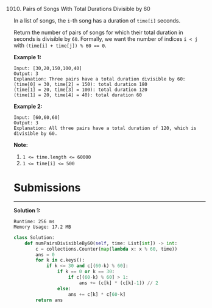 1010. Pairs of Songs With Total Durations Divisible by 60

In a list of songs, the `i`-th song has a duration of `time[i]` seconds. 

Return the number of pairs of songs for which their total duration in seconds is divisible by `60`.  Formally, we want the number of indices `i < j` with `(time[i] + time[j]) % 60 == 0`.

 

**Example 1:**
```
Input: [30,20,150,100,40]
Output: 3
Explanation: Three pairs have a total duration divisible by 60:
(time[0] = 30, time[2] = 150): total duration 180
(time[1] = 20, time[3] = 100): total duration 120
(time[1] = 20, time[4] = 40): total duration 60
```

**Example 2:**
```
Input: [60,60,60]
Output: 3
Explanation: All three pairs have a total duration of 120, which is divisible by 60.
``` 

**Note:**

1. `1 <= time.length <= 60000`
1. `1 <= time[i] <= 500`

# Submissions
---
**Solution 1:**
```
Runtime: 256 ms
Memory Usage: 17.2 MB
```
```python
class Solution:
    def numPairsDivisibleBy60(self, time: List[int]) -> int:
        c = collections.Counter(map(lambda x: x % 60, time))
        ans = 0
        for k in c.keys():
            if k <= 30 and c[(60-k) % 60]:
                if k == 0 or k == 30:
                    if c[(60-k) % 60] > 1:
                        ans += (c[k] * (c[k]-1)) // 2
                else:
                    ans += c[k] * c[60-k]
        return ans        
```